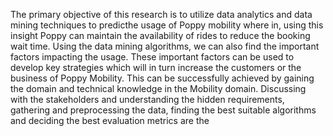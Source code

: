 The primary objective of this research is to utilize data analytics and data mining techniques to predicthe usage of Poppy mobility where in, using this insight Poppy can maintain the availability of rides to reduce the booking wait time. Using the data mining algorithms, we can also find the important factors impacting the usage. These important factors can be used to develop key strategies which will in turn increase the customers or the business of Poppy Mobility. This can be successfully achieved by gaining the domain and technical knowledge in the Mobility domain. Discussing with the stakeholders and understanding the hidden requirements, gathering and preprocessing the data, finding the best suitable algorithms and deciding the best evaluation metrics are the
